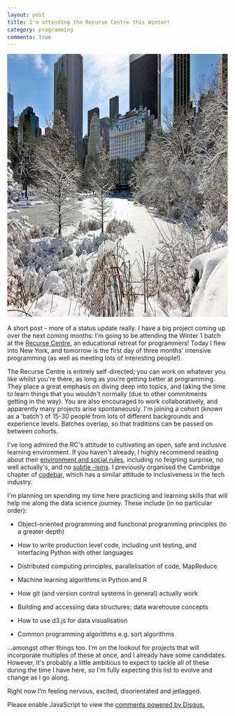 ```yaml
---
layout: post
title: I'm attending the Recurse Centre this Winter!
category: programming
comments: true
---
```


<img src="https://raw.githubusercontent.com/linbug/linbug.github.io/master/_downloads/new-york-snow.jpg" title="Squeeee!" style="height: 600px;margin: 0 auto;"/>

A short post - more of a status update really. I have a big project coming up over the next coming months: I’m going to be attending the Winter 1 batch at the [Recurse Centre](https://www.recurse.com/), an educational retreat for programmers!  Today I flew into New York, and tomorrow is the first day of three months’ intensive programming (as well as meeting lots of interesting people!).

The Recurse Centre is entirely self-directed; you can work on whatever you like whilst you're there, as long as you're getting better at programming. They place a great emphasis on diving deep into topics, and taking the time to learn things that you wouldn't normally (due to other commitments getting in the way). You are also encouraged to work collaboratively, and apparently many projects arise spontaneously.  I'm joining a cohort (known as a 'batch') of 15-30 people from lots of different backgrounds and experience levels. Batches overlap, so that traditions can be passed on between cohorts.

I've long admired the RC's attitude to cultivating an open, safe and inclusive learning environment. If you haven't already, I highly recommend reading about their [environment and social rules](https://www.recurse.com/manual#sec-environment), including no feigning surprise, no well actually's, and no [subtle -isms](https://www.recurse.com/blog/38-subtle-isms-at-hacker-school). I previously organised the Cambridge chapter of [codebar](https://codebar.io/), which has a similar attitude to inclusiveness in the tech industry.

I'm planning on spending my time here practicing and learning skills that will help me along the data science journey. These include (in no particular order):

- Object-oriented programming and functional programming principles (to a greater depth)

- How to write production level code, including unit testing, and interfacing Python with other languages

- Distributed computing principles, parallelisation of code, MapReduce

- Machine learning algorithms in Python and R 

- How git (and version control systems in general) actually work

- Building and accessing data structures; data warehouse concepts

- How to use d3.js for data visualisation

- Common programming algorithms e.g. sort algorithms

…amongst other things too. I'm on the lookout for projects that will incorporate multiples of these at once, and I already have some candidates. However, it's probably a little ambitious to expect to tackle all of these during the time I have here, so I'm fully expecting this list to evolve and change as I go along. 

Right now I’m feeling nervous, excited, disorientated and jetlagged. 

<div id="disqus_thread"></div>
<script type="text/javascript">
    /* * * CONFIGURATION VARIABLES * * */
    var disqus_shortname = 'linbug';
    
    /* * * DON'T EDIT BELOW THIS LINE * * */
    (function() {
        var dsq = document.createElement('script'); dsq.type = 'text/javascript'; dsq.async = true;
        dsq.src = '//' + disqus_shortname + '.disqus.com/embed.js';
        (document.getElementsByTagName('head')[0] || document.getElementsByTagName('body')[0]).appendChild(dsq);
    })();
</script>
<noscript>Please enable JavaScript to view the <a href="https://disqus.com/?ref_noscript" rel="nofollow">comments powered by Disqus.</a></noscript>
